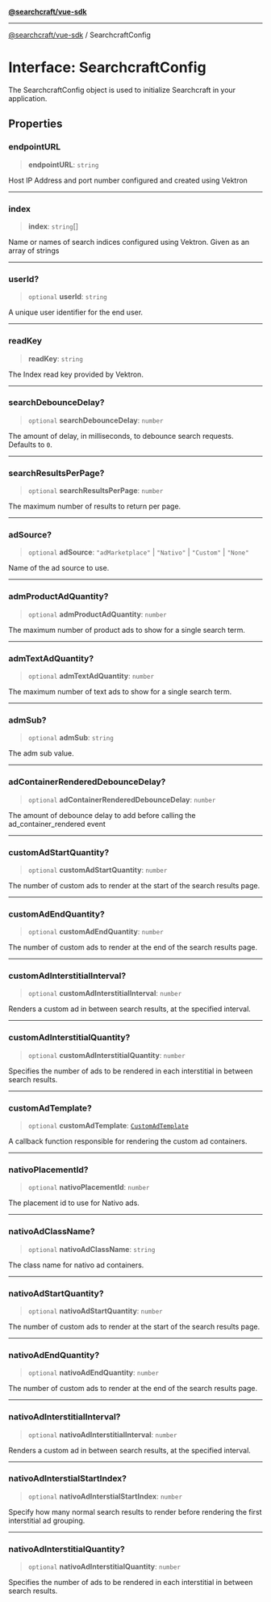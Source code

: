 [**@searchcraft/vue-sdk**](/reference/sdk/js-vue/README.md)

***

[@searchcraft/vue-sdk](/reference/sdk/js-vue/globals.md) / SearchcraftConfig

# Interface: SearchcraftConfig

The SearchcraftConfig object is used to initialize Searchcraft in your application.

## Properties

### endpointURL

> **endpointURL**: `string`

Host IP Address and port number configured and created using Vektron

***

### index

> **index**: `string`[]

Name or names of search indices configured using Vektron. Given as an array of strings

***

### userId?

> `optional` **userId**: `string`

A unique user identifier for the end user.

***

### readKey

> **readKey**: `string`

The Index read key provided by Vektron.

***

### searchDebounceDelay?

> `optional` **searchDebounceDelay**: `number`

The amount of delay, in milliseconds, to debounce search requests. Defaults to `0`.

***

### searchResultsPerPage?

> `optional` **searchResultsPerPage**: `number`

The maximum number of results to return per page.

***

### adSource?

> `optional` **adSource**: `"adMarketplace"` \| `"Nativo"` \| `"Custom"` \| `"None"`

Name of the ad source to use.

***

### admProductAdQuantity?

> `optional` **admProductAdQuantity**: `number`

The maximum number of product ads to show for a single search term.

***

### admTextAdQuantity?

> `optional` **admTextAdQuantity**: `number`

The maximum number of text ads to show for a single search term.

***

### admSub?

> `optional` **admSub**: `string`

The adm sub value.

***

### adContainerRenderedDebounceDelay?

> `optional` **adContainerRenderedDebounceDelay**: `number`

The amount of debounce delay to add before calling the ad_container_rendered event

***

### customAdStartQuantity?

> `optional` **customAdStartQuantity**: `number`

The number of custom ads to render at the start of the search results page.

***

### customAdEndQuantity?

> `optional` **customAdEndQuantity**: `number`

The number of custom ads to render at the end of the search results page.

***

### customAdInterstitialInterval?

> `optional` **customAdInterstitialInterval**: `number`

Renders a custom ad in between search results, at the specified interval.

***

### customAdInterstitialQuantity?

> `optional` **customAdInterstitialQuantity**: `number`

Specifies the number of ads to be rendered in each interstitial in between search results.

***

### customAdTemplate?

> `optional` **customAdTemplate**: [`CustomAdTemplate`](/reference/sdk/js-vue/type-aliases/CustomAdTemplate.md)

A callback function responsible for rendering the custom ad containers.

***

### nativoPlacementId?

> `optional` **nativoPlacementId**: `number`

The placement id to use for Nativo ads.

***

### nativoAdClassName?

> `optional` **nativoAdClassName**: `string`

The class name for nativo ad containers.

***

### nativoAdStartQuantity?

> `optional` **nativoAdStartQuantity**: `number`

The number of custom ads to render at the start of the search results page.

***

### nativoAdEndQuantity?

> `optional` **nativoAdEndQuantity**: `number`

The number of custom ads to render at the end of the search results page.

***

### nativoAdInterstitialInterval?

> `optional` **nativoAdInterstitialInterval**: `number`

Renders a custom ad in between search results, at the specified interval.

***

### nativoAdInterstialStartIndex?

> `optional` **nativoAdInterstialStartIndex**: `number`

Specify how many normal search results to render before rendering the first interstitial ad grouping.

***

### nativoAdInterstitialQuantity?

> `optional` **nativoAdInterstitialQuantity**: `number`

Specifies the number of ads to be rendered in each interstitial in between search results.
